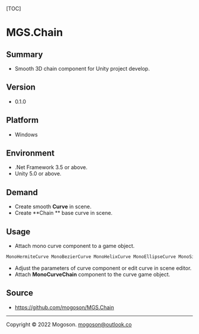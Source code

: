 [TOC]

# MGS.Chain

## Summary

- Smooth 3D chain component for Unity project develop.

## Version

- 0.1.0

## Platform

- Windows

## Environment

- .Net Framework 3.5 or above.
- Unity 5.0 or above.

## Demand

- Create smooth **Curve** in scene.
- Create **Chain ** base curve in scene.

## Usage

- Attach mono curve component to a game object.

```tex
MonoHermiteCurve MonoBezierCurve MonoHelixCurve MonoEllipseCurve MonoSinCurve
```

- Adjust the parameters of curve component or edit curve in scene editor.
- Attach **MonoCurveChain** component to the curve game object.

## Source

- https://github.com/mogoson/MGS.Chain

------

Copyright © 2022 Mogoson.	mogoson@outlook.co